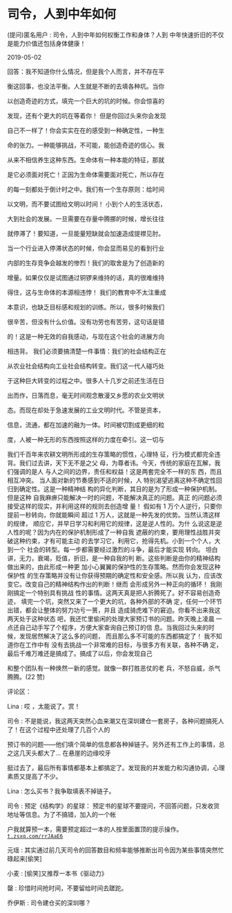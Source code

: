 # 司令，人到中年如何

(提问)匿名用户 : 司令，人到中年如何权衡工作和身体？人到 中年快速折旧的不仅是能力价值还包括身体健康！

2019-05-02

回答：我不知道你什么情况，但是我个人而言，并不存在平

衡这回事，也没法平衡。人生就是不断的去填各种坑。当你

以创造奇迹的方式，填完一个巨大的坑的时候。你会惊喜的

发现，还有个更大的坑在等着你！ 但是你回过头来你会发现

自己不一样了！你会实实在在的感受到一种确定性，一种生

命的张力。一种能够挑战，不可能，能创造奇迹的信心。我

从来不相信养生这种东西。生命体有一种本能的特征，那就

是它必须面对死亡！正因为生命体需要面对死亡，所以存在

的每一刻都处于倒计时之中。我们有一个生存原则：给时间

以文明，而不要试图给文明以时间！ 小到个人的生活状态，

大到社会的发展。一旦需要在存量中腾挪的时候，增长往往

就停滞了！要知道，一旦能量短缺就会加速造成提襟见肘。

当一个行业进入停滞状态的时候，你会显而易见的看到行业

内部的生存竞争会越发的惨烈！我们的取舍是为了创造新的

增量。如果仅仅是试图通过铜锣来维持的话，真的很难维持

得住，这与生命体的本源相违悖！ 我们的教育中不太注重成

本意识，也缺乏目标感和规划的训练。所以，很多时候我们

很辛苦，但没有什么价值。没有功劳也有苦劳，这句话是错

的！这是一种无效的自我感动，与现在这个社会的进展方向

相违背。 我们必须要搞清楚一件事情：我们的社会结构正在

从农业社会结构向工业社会结构转变。我们这一代人碰巧处

于这种巨大转变的过程之中。很多人十几岁之前还生活在日

出而作，日落而息，毫无时间观念散漫又乡愿的农业文明状

态。而现在却处于急速发展的工业文明时代。不管是资本，

信息，流通，都在加速的融为一体。时间被切割成更细的粒

度，人被一种无形的东西按照这样的力度在牵引。这一切与

我们千百年来农耕文明所形成的生存策略的惯性，心理特 征，行为模式都完全违背。我们过去讲，天下无不是之父 母，为尊者讳。今天，传统的家庭在瓦解，我们强调的是人 与人之间的边界，责任和权益！这是两套完全不一样的东 西，而且相互冲突。 当人面对新的节奏感到不适的时候，人 特别渴望逃离这种不确定性回归到确定性。这是一种精神结 构的异化判断，其目的是为了形成一种保护机制。但是这种 自我麻痹只能解决一时的问题，不能解决真正的问题。真正 的问题必须接受这样的现实，并利用这样的规则去创造增 量！ 假如有 1 万个人逆行，只要你提前一秒转向，你就能瞬间 超过 1 万人，这就是一种先发的优势。当然认清这样的规律， 顺应它，并早日学习和利用它的规律，这是逆人性的。为什 么说这是逆人性的呢？因为内在的保护机制形成了一种自我 遮蔽的约束，要用理性战胜并突破这种约束，才有可能主动 的去学习它，利用它，抢得先机。小到一个个人，大到一个 社会的转型。每一步都需要经过激烈的斗争，最后才能实现 转向。 坦白讲，无力，衰竭，贬值，折旧，是一种自我的判 断。这些判断是由你的精神结构做出来的，由此形成一种更 加小心翼翼的保护性的生存策略。然而你会发现这种保护性 的生存策略并没有让你获得预期的确定性和安全感。所以我 认为，应该改变它。改变自己的精神结构作出的判断！继而 会形成另外一种正向的循环！ 我刚刚搞定一个特别具有挑战 性的事情。这两天真是把人折腾死了。好不容易创造奇迹， 填完一个坑，突然又来了一个更大的坑，各种外部的不确 定，任何一个环节出错，都会让整体的努力功亏一篑，并且 造成骑虎难下的窘迫。你看不出来我这两天处于这种状态 吧，我还忙里偷闲的处理大家预订书的问题。昨天晚上凌晨 一点还自己动手写了个程序，方便大家查询自己预订的信 息。当我回过头来的时候，发现居然解决了这么多的问题， 而且那么多不可能的东西都搞定了！ 我不知道你在工作中有 没有去挑战一个非常难的目标，与很多方有关联，各种不确 定，最后千难万难还是搞成了。搞成了以后，你会发现自己

和整个团队有一种焕然一新的感觉。就像一群打胜恶仗的老 兵，不怒自威，杀气腾腾。(22 赞)

评论区：

Lina : 哎 ，太能说了。赏！

司令 : 不是能说，我这两天突然心血来潮又在深圳建仓一套房子，各种问题搞死人了！在这个过程中还处理了几百个人的

预订书的问题——他们填个简单的信息都各种掉链子。另外还有工作上的事情，总之这几天头都大了... 在悬崖的边缘咬牙

挺过去了，最后所有事情都基本上都搞定了。发现我的并发能力和沟通协调，心理素质又提高了不少。

Lina : 怎么买书？我争取填表不掉链子。

司令 : 预定《结构学》的星球： 预定书的星球不要提问，不回答问题，只发收货地址等信息。为了不搞错，加入的一个帐

户我就算预一本，需要预定超过一本的人按里面置顶的提示操作。[`t.zsxq.com/rrJAaE6`](https://t.zsxq.com/rrJAaE6)

元瑶 : 其实通过前几天司令的回答数目和频率能够推断出司令因为某些事情突然忙碌起来[偷笑]

小麦 : [偷笑]又推荐一本书《驱动力》

罄 : 珍惜时间抢时间，不要留给时间去蹉跎。

乔伊斯 : 司令建仓买的深圳哪？